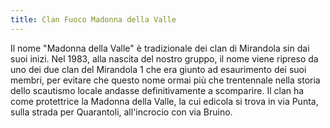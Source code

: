 ```yaml
---
title: Clan Fuoco Madonna della Valle
---
```


Il nome "Madonna della Valle" è tradizionale dei clan di Mirandola sin dai suoi inizi. Nel 1983, alla nascita del nostro gruppo,  il nome viene ripreso da uno dei due clan del Mirandola 1 che era giunto ad esaurimento dei suoi membri, per evitare che questo nome ormai più che trentennale nella storia dello scautismo locale andasse definitivamente a scomparire. Il clan ha come protettrice la Madonna della Valle, la cui edicola si trova in via Punta, sulla strada per Quarantoli, all'incrocio con via Bruino.

